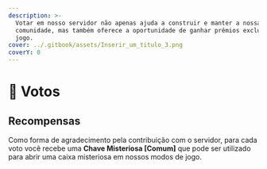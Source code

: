```yaml
---
description: >-
  Votar em nosso servidor não apenas ajuda a construir e manter a nossa
  comunidade, mas também oferece a oportunidade de ganhar prêmios exclusivos no
  jogo.
cover: ../.gitbook/assets/Inserir_um_titulo_3.png
coverY: 0
---
```


# 🔑 Votos

## Recompensas

Como forma de agradecimento pela contribuição com o servidor, para cada voto você recebe uma **Chave Misteriosa \[Comum]** que pode ser utilizado para abrir uma caixa misteriosa em nossos modos de jogo.
